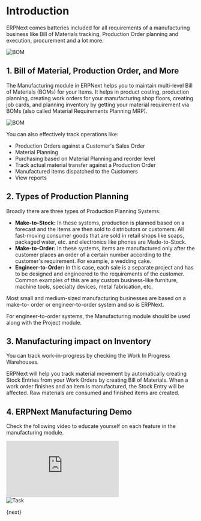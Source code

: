 <!-- add-breadcrumbs -->
# Introduction
ERPNext comes batteries included for all requirements of a manufacturing business like Bill of Materials tracking, Production Order planning and execution, procurement and a lot more.

<img class="screenshot" alt="BOM" src="{{docs_base_url}}/v13/assets/img/manufacturing/BOM-hero.png">

## 1. Bill of Material, Production Order, and More

The Manufacturing module in ERPNext helps you to maintain multi-level Bill of Materials (BOMs) for your Items. It helps in product costing, production planning, creating work orders for your manufacturing shop floors, creating job cards, and planning inventory by getting your material requirement via BOMs (also called Material Requirements Planning MRP).

<img class="screenshot" alt="BOM" src="{{docs_base_url}}/v13/assets/img/manufacturing/manufacturing-hero.png">

You can also effectively track operations like:

* Production Orders against a Customer's Sales Order
* Material Planning
* Purchasing based on Material Planning and reorder level
* Track actual material transfer against a Production Order
* Manufactured items dispatched to the Customers
* View reports

## 2. Types of Production Planning

Broadly there are three types of Production Planning Systems:

 * __Make-to-Stock:__ In these systems, production is planned based on a forecast and the Items are then sold to distributors or customers. All fast-moving consumer goods that are sold in retail shops like soaps, packaged water, etc. and electronics like phones are Made-to-Stock.
 * __Make-to-Order:__ In these systems, items are manufactured only after the customer places an order of a certain number according to the customer's requirement. For example, a wedding cake.
 * __Engineer-to-Order:__ In this case, each sale is a separate project and has to be designed and engineered to the requirements of the customer. Common examples of this are any custom business-like furniture, machine tools, specialty devices, metal fabrication, etc.

Most small and medium-sized manufacturing businesses are based on a make-to-
order or engineer-to-order system and so is ERPNext.

For engineer-to-order systems, the Manufacturing module should be used along
with the Project module.

## 3. Manufacturing impact on Inventory

You can track work-in-progress by checking the Work In Progress Warehouses.

ERPNext will help you track material movement by automatically creating Stock
Entries from your Work Orders by creating Bill of Materials. When a work order finishes and an item is manufactured, the Stock Entry will be affected. Raw materials are consumed and finished items are created.

## 4. ERPNext Manufacturing Demo

Check the following video to educate yourself on each feature in the manufacturing module.

<div class="embed-container">
 <iframe src="https://www.youtube.com/embed/xE74wdQU5cc" frameborder="0" allow="autoplay; encrypted-media" allowfullscreen></iframe>
</div>

<img class="screenshot" alt="Task" src="{{docs_base_url}}/v13/assets/img/manufacturing/manufacturing.png">

{next}
